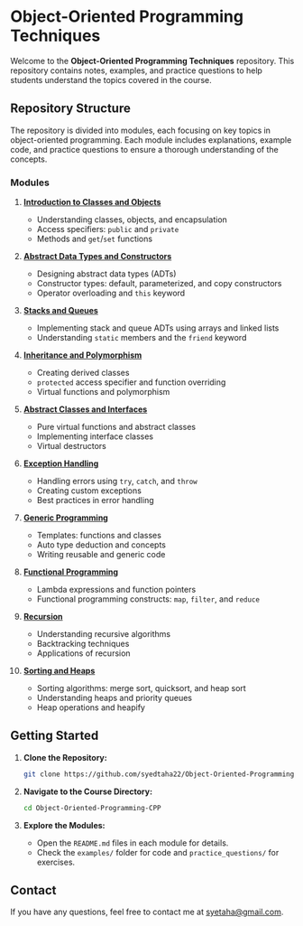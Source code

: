 # Object-Oriented Programming Techniques

Welcome to the **Object-Oriented Programming Techniques** repository. This repository contains notes, examples, and practice questions to help students understand the topics covered in the course.  

## Repository Structure

The repository is divided into modules, each focusing on key topics in object-oriented programming. Each module includes explanations, example code, and practice questions to ensure a thorough understanding of the concepts.

### Modules

1. **[Introduction to Classes and Objects](01_Introduction_to_Classes_and_Objects/README.md)**
   - Understanding classes, objects, and encapsulation
   - Access specifiers: `public` and `private`
   - Methods and `get`/`set` functions

2. **[Abstract Data Types and Constructors](02_ADTs_and_Constructors/README.md)**
   - Designing abstract data types (ADTs)
   - Constructor types: default, parameterized, and copy constructors
   - Operator overloading and `this` keyword

3. **[Stacks and Queues](03_Stacks_and_Queues/README.md)**
   - Implementing stack and queue ADTs using arrays and linked lists
   - Understanding `static` members and the `friend` keyword

4. **[Inheritance and Polymorphism](04_Inheritance_and_Polymorphism/README.md)**
   - Creating derived classes
   - `protected` access specifier and function overriding
   - Virtual functions and polymorphism

5. **[Abstract Classes and Interfaces](05_Abstract_Classes_and_Interfaces/README.md)**
   - Pure virtual functions and abstract classes
   - Implementing interface classes
   - Virtual destructors

6. **[Exception Handling](06_Exception_Handling/README.md)**
   - Handling errors using `try`, `catch`, and `throw`
   - Creating custom exceptions
   - Best practices in error handling

7. **[Generic Programming](07_Generic_Programming/README.md)**
   - Templates: functions and classes
   - Auto type deduction and concepts
   - Writing reusable and generic code

8. **[Functional Programming](08_Functional_Programming/README.md)**
   - Lambda expressions and function pointers
   - Functional programming constructs: `map`, `filter`, and `reduce`

9. **[Recursion](09_Recursion/README.md)**
   - Understanding recursive algorithms
   - Backtracking techniques
   - Applications of recursion

10. **[Sorting and Heaps](10_Sorting_and_Heaps/README.md)**
    - Sorting algorithms: merge sort, quicksort, and heap sort
    - Understanding heaps and priority queues
    - Heap operations and heapify

## Getting Started  

1. **Clone the Repository:**  
   ```bash
   git clone https://github.com/syedtaha22/Object-Oriented-Programming-CPP.git
   ```  

2. **Navigate to the Course Directory:**  
   ```bash
   cd Object-Oriented-Programming-CPP
   ```  

3. **Explore the Modules:**  
   - Open the `README.md` files in each module for details.  
   - Check the `examples/` folder for code and `practice_questions/` for exercises.  

## Contact  

If you have any questions, feel free to contact me at [syetaha@gmail.com](syetaha@gmail.com).  
